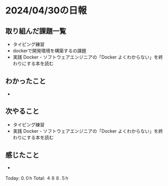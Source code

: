 # 2024/04/30の日報
## 取り組んだ課題一覧
* タイピング練習
*  dockerで開発環境を構築するの課題
*  実践 Docker - ソフトウェアエンジニアの「Docker よくわからない」を終わりにする本を読む
## わかったこと
* 
## 次やること
* タイピング練習
* 実践 Docker - ソフトウェアエンジニアの「Docker よくわからない」を終わりにする本を読む
## 感じたこと
* 
Today: 0.０h
Total: ４８８.５h
